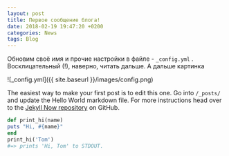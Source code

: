 ```yaml
---
layout: post
title: Первое сообщение блога!
date: 2018-02-19 19:47:20 +0200
categories: News
tags: Blog
---
```


Обновим своё имя и прочие настройки в файле -  `_config.yml` . Восклицательный (!), наверно, читать дальше. А дальше картинка

![_config.yml]({{ site.baseurl }}/images/config.png)

The easiest way to make your first post is to edit this one. Go into `/_posts/` and update the Hello World markdown file. For more instructions head over to the [Jekyll Now repository](https://github.com/dvesti/jekyll) on GitHub.

   ```ruby
def print_hi(name)
  puts "Hi, #{name}"
end
print_hi('Tom')
#=> prints 'Hi, Tom' to STDOUT.
```
